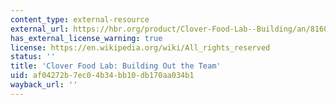 ```yaml
---
content_type: external-resource
external_url: https://hbr.org/product/Clover-Food-Lab--Building/an/816042-PDF-ENG
has_external_license_warning: true
license: https://en.wikipedia.org/wiki/All_rights_reserved
status: ''
title: 'Clover Food Lab: Building Out the Team'
uid: af04272b-7ec0-4b34-bb10-db170aa034b1
wayback_url: ''
---
```

